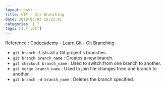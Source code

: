 ```yaml
---
layout: post
title: GIT - Git Branching
date: 2018-03-03 16:22:41
categories: I.T.
tags: [I.T.,GIT]
---
```

Reference : [Codecademy - Learn Git - Git Branching](https://www.codecademy.com/learn/learn-git)
<!--more-->
*  `git branch` : Lists all a Git project's branches.
*  `git branch branch_name` : Creates a new branch.
*  `git checkout branch_name` : Used to switch from one branch to another.
*  `git merge branch_name` : Used to join file changes from one branch to another.
*  `git branch -d branch_name` : Deletes the branch specified.
